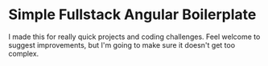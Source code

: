 # Simple Fullstack Angular Boilerplate

I made this for really quick projects and coding challenges. Feel welcome to suggest improvements, but I'm going to make sure it doesn't get too complex.
